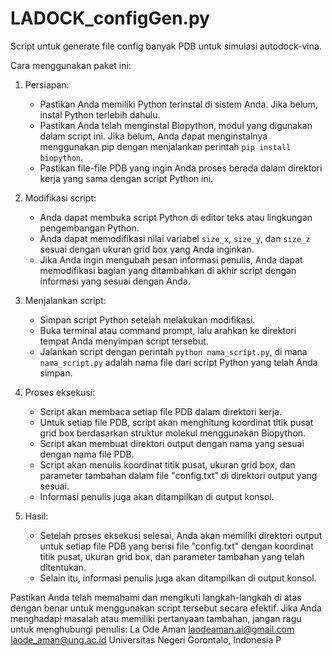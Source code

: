 # LADOCK_configGen.py
Script untuk generate file config banyak PDB untuk simulasi autodock-vina.

Cara menggunakan paket ini:

1. Persiapan:
   - Pastikan Anda memiliki Python terinstal di sistem Anda. Jika belum, instal Python terlebih dahulu.
   - Pastikan Anda telah menginstal Biopython, modul yang digunakan dalam script ini. Jika belum, Anda dapat menginstalnya menggunakan pip dengan menjalankan perintah `pip install biopython`.
   - Pastikan file-file PDB yang ingin Anda proses berada dalam direktori kerja yang sama dengan script Python ini.

2. Modifikasi script:
   - Anda dapat membuka script Python di editor teks atau lingkungan pengembangan Python.
   - Anda dapat memodifikasi nilai variabel `size_x`, `size_y`, dan `size_z` sesuai dengan ukuran grid box yang Anda inginkan.
   - Jika Anda ingin mengubah pesan informasi penulis, Anda dapat memodifikasi bagian yang ditambahkan di akhir script dengan informasi yang sesuai dengan Anda.

3. Menjalankan script:
   - Simpan script Python setelah melakukan modifikasi.
   - Buka terminal atau command prompt, lalu arahkan ke direktori tempat Anda menyimpan script tersebut.
   - Jalankan script dengan perintah `python nama_script.py`, di mana `nama_script.py` adalah nama file dari script Python yang telah Anda simpan.

4. Proses eksekusi:
   - Script akan membaca setiap file PDB dalam direktori kerja.
   - Untuk setiap file PDB, script akan menghitung koordinat titik pusat grid box berdasarkan struktur molekul menggunakan Biopython.
   - Script akan membuat direktori output dengan nama yang sesuai dengan nama file PDB.
   - Script akan menulis koordinat titik pusat, ukuran grid box, dan parameter tambahan dalam file "config.txt" di direktori output yang sesuai.
   - Informasi penulis juga akan ditampilkan di output konsol.

5. Hasil:
   - Setelah proses eksekusi selesai, Anda akan memiliki direktori output untuk setiap file PDB yang berisi file "config.txt" dengan koordinat titik pusat, ukuran grid box, dan parameter tambahan yang telah ditentukan.
   - Selain itu, informasi penulis juga akan ditampilkan di output konsol.

Pastikan Anda telah memahami dan mengikuti langkah-langkah di atas dengan benar untuk menggunakan script tersebut secara efektif. Jika Anda menghadapi masalah atau memiliki pertanyaan tambahan, jangan ragu untuk menghubungi penulis:
La Ode Aman
laodeaman.ai@gmail.com
laode_aman@ung.ac.id
Universitas Negeri Gorontalo, Indonesia
 P
